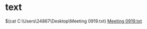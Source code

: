 # text
$(cat C:\Users\24867\Desktop\Meeting 0919.txt)
[Meeting 0919.txt](https://github.com/user-attachments/files/17067138/Meeting.0919.txt)
